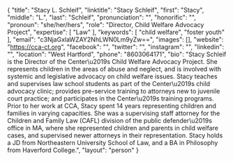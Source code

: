 {
  "title": "Stacy L. Schleif",
  "linktitle": "Stacy Schleif",
  "first": "Stacy",
  "middle": "L.",
  "last": "Schleif",
  "pronunciation": "",
  "honorific": "",
  "pronoun": "she/her/hers",
  "role": "Director, Child Welfare Advocacy Project",
  "expertise": [
    "Law"
  ],
  "keywords": [
    "child welfare",
    "foster youth"
  ],
  "email": "c3NjaGxlaWZAY2NhLWN0Lm9yZw==",
  "images": [],
  "website": "https://cca-ct.org",
  "facebook": "",
  "twitter": "",
  "instagram": "",
  "linkedin": "",
  "location": "West Hartford",
  "phone": "8603064171",
  "bio": "Stacy Schleif is the Director of the Center\u2019s Child Welfare Advocacy Project. She represents children in the areas of abuse and neglect, and is involved with systemic and legislative advocacy on child welfare issues. Stacy teaches and supervises law school students as part of the Center\u2019s child advocacy clinic; provides pre-service training to attorneys new to juvenile court practice; and participates in the Center\u2019s training programs.  Prior to her work at CCA, Stacy spent 14 years representing children and families in varying capacities. She was a supervising staff attorney for the Children and Family Law (CAFL) division of the public defender\u2019s office in MA, where she represented children and parents in child welfare cases, and supervised newer attorneys in their representation.  Stacy holds a JD from Northeastern University School of Law, and a BA in Philosophy from Haverford College.",
  "layout": "person"
}
